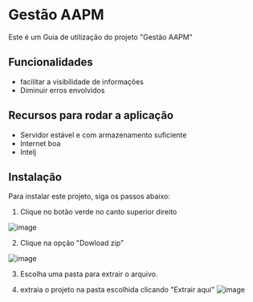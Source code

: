 # Gestão AAPM

Este é um Guia de utilização do projeto "Gestão AAPM"

## Funcionalidades

- facilitar a visibilidade de informações
- Diminuir erros envolvidos

## Recursos para rodar a aplicação

- Servidor estável e com armazenamento suficiente
- Internet boa
- Intelj
  

## Instalação

Para instalar este projeto, siga os passos abaixo:

1. Clique no botão verde no canto superior direito

![image](https://github.com/user-attachments/assets/be673591-61f6-4567-a823-5d83395ef8bf)



2. Clique na opção "Dowload zip"

![image](https://github.com/user-attachments/assets/bec37f14-b5b3-4e19-b0bc-70387162622a)

3. Escolha uma pasta para extrair o arquivo.
   
5. extraia o projeto na pasta escolhida clicando "Extrair aqui" 
 ![image](https://github.com/user-attachments/assets/6c19b6f9-5d31-4bc5-9c05-cefea735474c)





